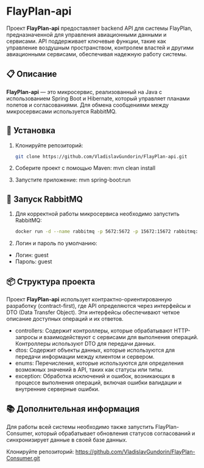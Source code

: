 # FlayPlan-api

Проект **FlayPlan-api** предоставляет backend API для системы FlayPlan, предназначенной для управления авиационными данными и сервисами. API поддерживает ключевые функции, такие как управление воздушным пространством, контролем властей и другими авиационными сервисами, обеспечивая надежную работу системы.

## 📋 Описание
**FlayPlan-api** — это микросервис, реализованный на Java с использованием Spring Boot и Hibernate, который управляет планами полетов и согласованиями. Для обмена сообщениями между микросервисами используется RabbitMQ.

## 🚀 Установка

1. Клонируйте репозиторий:
   ```bash
   git clone https://github.com/VladislavGundorin/FlayPlan-api.git

2. Соберите проект с помощью Maven:
mvn clean install

3. Запустите приложение:
mvn spring-boot:run

## 🐳 Запуск RabbitMQ
1. Для корректной работы микросервиса необходимо запустить RabbitMQ:
   ```bash
   docker run -d --name rabbitmq -p 5672:5672 -p 15672:15672 rabbitmq:management

2. Логин и пароль по умолчанию:
- Логин: guest
- Пароль: guest

## 📦 Структура проекта
Проект **FlayPlan-api** использует контрактно-ориентированную разработку (contract-first), где API определяются через интерфейсы и DTO (Data Transfer Object). Эти интерфейсы обеспечивают четкое описание доступных операций и их ответов.

- controllers: Содержит контроллеры, которые обрабатывают HTTP-запросы и взаимодействуют с сервисами для выполнения операций. Контроллеры используют DTO для передачи данных.
- dtos: Содержит объекты данных, которые используются для передачи информации между клиентом и сервером.
- enums: Перечисления, которые используются для определения возможных значений в API, таких как статусы или типы.
- exception: Обработка исключений и ошибок, возникающих в процессе выполнения операций, включая ошибки валидации и внутренние серверные ошибки.

## 📚 Дополнительная информация
Для работы всей системы необходимо также запустить FlayPlan-Consumer, который обрабатывает обновления статусов согласований и синхронизирует данные в своей базе данных.

Клонируйте репозиторий:
https://github.com/VladislavGundorin/FlayPlan-Consumer.git
